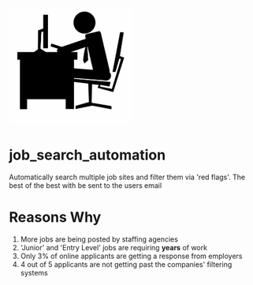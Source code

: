 # <p><img src="./img/logo.png" width="250"></p>
# job_search_automation
Automatically search multiple job sites and filter them via 'red flags'. The best of the best with be sent to the users email
# Reasons Why
1. More jobs are being posted by staffing agencies
2. 'Junior' and 'Entry Level' jobs are requiring **years** of work
3. Only 3% of online applicants are getting a response from employers
4. 4 out of 5 applicants are not getting past the companies' filtering systems
